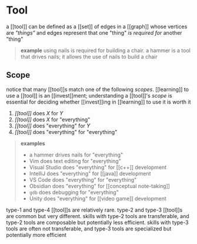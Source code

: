 # Tool

a [[tool]] can be defined as a [[set]] of edges in a [[graph]] whose vertices are _"things"_ and edges represent that one "thing" _is required for_ another "thing"

> **example** using nails is required for building a chair. a hammer is a tool that drives nails; it allows the use of nails to build a chair

## Scope

notice that many [[tool]]s match one of the following _scopes_. [[learning]] to use a [[tool]] is an [[invest]]ment; understanding a [[tool]]'s _scope_ is essential for deciding whether [[invest]]ing in [[learning]] to use it is worth it

1. _[[tool]]_ does _X_ for _Y_
2. _[[tool]]_ does _X_ for "everything"
3. _[[tool]]_ does "everything" for _Y_
4. _[[tool]]_ does "everything" for "everything"

> **examples**
>
> - a hammer drives nails for "everything"
> - Vim does text editing for "everything"
> - Visual Studio does "everything" for [[c++]] development
> - IntelliJ does "everything" for [[java]] development
> - VS Code does "everything" for "everything"
> - Obsidian does "everything" for [[conceptual note-taking]]
> - `gdb` does debugging for "everything"
> - Unity does "everything" for [[video game]] development

type-1 and type-4 [[tool]]s are relatively rare. type-2 and type-3 [[tool]]s are common but very different. skills with type-2 tools are transferable, and type-2 tools are composable but potentially less efficient. skills with type-3 tools are often not transferable, and type-3 tools are specialized but potentially more efficient
